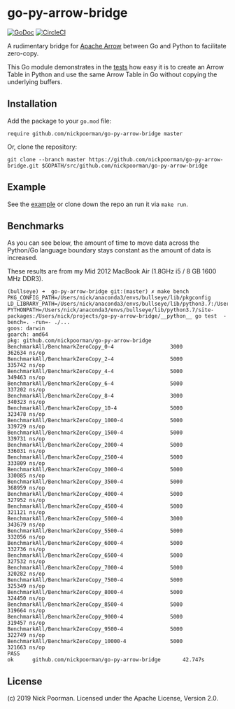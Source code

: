 # go-py-arrow-bridge

[![GoDoc](https://godoc.org/github.com/nickpoorman/go-py-arrow-bridge?status.svg)](https://godoc.org/github.com/nickpoorman/go-py-arrow-bridge)
[![CircleCI](https://circleci.com/gh/nickpoorman/go-py-arrow-bridge.svg?style=svg)](https://circleci.com/gh/nickpoorman/go-py-arrow-bridge)

A rudimentary bridge for [Apache Arrow](https://github.com/apache/arrow) between Go and Python to facilitate zero-copy.

This Go module demonstrates in the [tests](table_test.go) how easy it is to create an Arrow Table in Python and use the same Arrow Table in Go without copying the underlying buffers.

<!-- ----------------------------------------------------------------------------------------------- -->

## Installation

Add the package to your `go.mod` file:

    require github.com/nickpoorman/go-py-arrow-bridge master

Or, clone the repository:

    git clone --branch master https://github.com/nickpoorman/go-py-arrow-bridge.git $GOPATH/src/github.com/nickpoorman/go-py-arrow-bridge

<!-- ----------------------------------------------------------------------------------------------- -->

## Example

See the [example](cmd/example/example.go) or clone down the repo an run it via `make run`.

## Benchmarks

As you can see below, the amount of time to move data across the Python/Go language boundary stays constant as the amount of data is increased.

These results are from my Mid 2012 MacBook Air (1.8GHz i5 / 8 GB 1600 MHz DDR3).

```
(bullseye) ➜  go-py-arrow-bridge git:(master) ✗ make bench
PKG_CONFIG_PATH=/Users/nick/anaconda3/envs/bullseye/lib/pkgconfig LD_LIBRARY_PATH=/Users/nick/anaconda3/envs/bullseye/lib/python3.7:/Users/nick/anaconda3/envs/bullseye/lib PYTHONPATH=/Users/nick/anaconda3/envs/bullseye/lib/python3.7/site-packages:/Users/nick/projects/go-py-arrow-bridge/__python__ go test  -bench=. -run=- ./...
goos: darwin
goarch: amd64
pkg: github.com/nickpoorman/go-py-arrow-bridge
BenchmarkAll/BenchmarkZeroCopy_0-4                  3000            362634 ns/op
BenchmarkAll/BenchmarkZeroCopy_2-4                  5000            335742 ns/op
BenchmarkAll/BenchmarkZeroCopy_4-4                  5000            349463 ns/op
BenchmarkAll/BenchmarkZeroCopy_6-4                  5000            337202 ns/op
BenchmarkAll/BenchmarkZeroCopy_8-4                  3000            340323 ns/op
BenchmarkAll/BenchmarkZeroCopy_10-4                 5000            323478 ns/op
BenchmarkAll/BenchmarkZeroCopy_1000-4               5000            339729 ns/op
BenchmarkAll/BenchmarkZeroCopy_1500-4               5000            339731 ns/op
BenchmarkAll/BenchmarkZeroCopy_2000-4               5000            336031 ns/op
BenchmarkAll/BenchmarkZeroCopy_2500-4               5000            333809 ns/op
BenchmarkAll/BenchmarkZeroCopy_3000-4               5000            330085 ns/op
BenchmarkAll/BenchmarkZeroCopy_3500-4               5000            368959 ns/op
BenchmarkAll/BenchmarkZeroCopy_4000-4               5000            327952 ns/op
BenchmarkAll/BenchmarkZeroCopy_4500-4               5000            321121 ns/op
BenchmarkAll/BenchmarkZeroCopy_5000-4               3000            343679 ns/op
BenchmarkAll/BenchmarkZeroCopy_5500-4               5000            332056 ns/op
BenchmarkAll/BenchmarkZeroCopy_6000-4               5000            332736 ns/op
BenchmarkAll/BenchmarkZeroCopy_6500-4               5000            327532 ns/op
BenchmarkAll/BenchmarkZeroCopy_7000-4               5000            320282 ns/op
BenchmarkAll/BenchmarkZeroCopy_7500-4               5000            325349 ns/op
BenchmarkAll/BenchmarkZeroCopy_8000-4               5000            324450 ns/op
BenchmarkAll/BenchmarkZeroCopy_8500-4               5000            319664 ns/op
BenchmarkAll/BenchmarkZeroCopy_9000-4               5000            319457 ns/op
BenchmarkAll/BenchmarkZeroCopy_9500-4               5000            322749 ns/op
BenchmarkAll/BenchmarkZeroCopy_10000-4              5000            321663 ns/op
PASS
ok      github.com/nickpoorman/go-py-arrow-bridge       42.747s
```

## License

(c) 2019 Nick Poorman. Licensed under the Apache License, Version 2.0.

